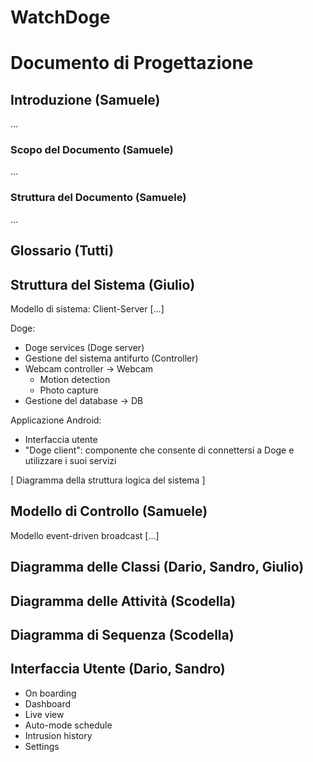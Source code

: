 # WatchDoge
# Documento di Progettazione

## Introduzione (Samuele)

...

### Scopo del Documento (Samuele)

...

### Struttura del Documento (Samuele)

...

## Glossario (Tutti)

## Struttura del Sistema (Giulio)

Modello di sistema: Client-Server [...]

Doge:
- Doge services (Doge server)
- Gestione del sistema antifurto (Controller)
- Webcam controller -> Webcam
  - Motion detection
  - Photo capture
- Gestione del database -> DB

Applicazione Android:
- Interfaccia utente
- "Doge client": componente che consente di connettersi a Doge e utilizzare i suoi servizi

[ Diagramma della struttura logica del sistema ]

## Modello di Controllo (Samuele)

Modello event-driven broadcast [...]

## Diagramma delle Classi (Dario, Sandro, Giulio)

## Diagramma delle Attività (Scodella)

## Diagramma di Sequenza (Scodella)

## Interfaccia Utente (Dario, Sandro)

- On boarding
- Dashboard
- Live view
- Auto-mode schedule
- Intrusion history
- Settings
